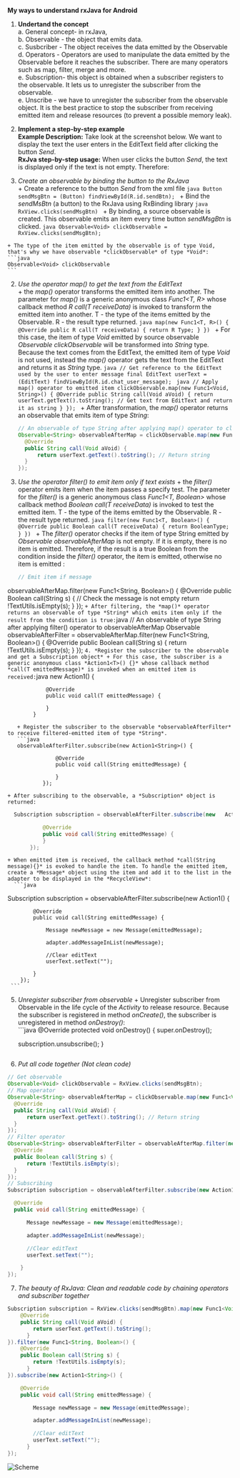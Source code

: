 **My ways to understand rxJava for Android**  

1. **Undertand the concept**   
    a. General concept- in rxJava,      
    b. Observable - the object that emits data.  
    c. Susbcriber - The object receives the data emitted by the Observable  
    d. Operators - Operators are used to manipulate the data emitted by the Observable before  it reaches the subscriber. There are many operators such as map, filter, merge and more.  
    e. Subscription- this object is obtained when a subscriber registers to the observable. It lets us to unregister the subscriber from the observable.  
    e. Unscribe - we have to unregister the subscriber from the observable object. It is the best practice to stop the subscriber from receiving emitted item and  release resources (to prevent a possible memory leak).

2. **Implement a step-by-step example**  
**Example Description:** Take look at the screenshot below. We want to display the text the user enters in the EditText field after clicking the button *Send*.  
**RxJva step-by-step usage:**  When user clicks the button *Send*, the text is displayed only if the text is not empty. Therefore:  
  1. *Create an observable by binding the button to the RxJava*  
    + Create a reference to the button *Send* from the xml file
    ```java
    Button sendMsgBtn = (Button) findViewById(R.id.sendBtn);
    ```
    + Bind the *sendMsBtn* (a button) to the RxJava using RxBinding library
    ```java
    RxView.clicks(sendMsgBtn)
    ```
    + By binding, a source observable is created. This observable emits an item every time button *sendMsgBtn* is clicked.
    ```java
    Observable<Void> clickObservable = RxView.clicks(sendMsgBtn);
    ```

    + The type of the item emitted by the observable is of type Void, that's why we have observable *clickObservable* of type *Void*:
    ```java
    Observable<Void> clickObservable
    ```
  2. *Use the operator map() to get the text from the EditText*      
    + the *map()* operator transforms the emitted item into another. The parameter for *map()* is a generic anonymous class *Func1<T, R>* whose callback method *R call(T receiveData)* is invoked to transform the emitted item into another. T - the type of the items emitted by the Observable. R - the result type returned.
    ```java
    map(new Func1<T, R>() {
              @Override
              public R call(T receiveData) {
                  return R Type;
              }
          })
    ```
    + For this case, the item of type *Void* emitted by source observable *Observable<Void> clickObservable* will be transformed into *String* type. Because the text comes from the EditText, the emitted item of type *Void* is not used, instead the *map()* operator gets the text from the EditText and returns it as *String* type.
    ```java
    // Get reference to the EditText used by the user to enter message
    final EditText userText = (EditText) findViewById(R.id.chat_user_message);
    ```
    ```java
    // Apply map() operator to emitted item
    clickObservable.map(new Func1<Void, String>() {
            @Override
            public String call(Void aVoid) {
                return userText.getText().toString(); // Get text from EditText and return it as string
            }
        });
    ```
    + After transformation, the *map()* operator returns an observable that emits item of type *String*:
        ```java
      // An observable of type String after applying map() operator to clickObservable
      Observable<String> observableAfterMap = clickObservable.map(new Func1<Void, String>() {
          @Override
          public String call(Void aVoid) {
              return userText.getText().toString(); // Return string
          }
      });
      ```
  3. *Use the operator filter() to emit item only if text exists*
    + the *filter()* operator emits item when the item passes a specify test. The parameter for the *filter()* is a generic anonymous class *Func1<T, Boolean>* whose callback method *Boolean call(T receiveData)* is invoked to test the emitted item. T - the type of the items emitted by the Observable. R - the result type returned.
    ```java
    filter(new Func1<T, Boolean>() {
              @Override
              public Boolean call(T receiveData) {
                  return BooleanType;
              }
          })
    ```
    + The *filter()* operator checks if the item of type String emitted by *Observable<String> observableAfterMap* is not empty. If it is empty, there is no item is emitted. Therefore, if the result is a true Boolean from the condition inside the *filter()* operator, the item is emitted, otherwise no item is emitted :
      ```java
      // Emit item if message
  observableAfterMap.filter(new Func1<String, Boolean>() {
              @Override
              public Boolean call(String s) {
                // Check the message is not empty
                  return !TextUtils.isEmpty(s);
              }
          });
          ```
    + After filtering, the *map()* operator returns an observable of type *String* which emits item only if the result from the condition is true:
       ```java
       // An observable of type String after applying filter() operator to observableAfterMap
       Observable<String> observableAfterFilter = observableAfterMap.filter(new Func1<String, Boolean>() {
           @Override
           public Boolean call(String s) {
               return !TextUtils.isEmpty(s);
           }
       });
       ```
  4. *Register the subscriber to the observable and get a Subscription object*
    + For this case, the subscriber is a generic anonymous class *Action1<T>() {}* whose callback method *call(T emittedMessage)* is invoked when an emitted item is received:
    ```java
  new Action1<T>() {

                @Override
                public void call(T emittedMessage) {

                }
            }
 ```
    + Register the subscriber to the observable *observableAfterFilter* to receive filtered-emitted item of type *String*.
    ```java
    observableAfterFilter.subscribe(new Action1<String>() {

                @Override
                public void call(String emittedMessage) {

                }
            });
 ```
    + After subscribing to the observable, a *Subscription* object is returned:
 ```java
   Subscription subscription = observableAfterFilter.subscribe(new   Action1<String>() {

            @Override
            public void call(String emittedMessage) {
            }
        });
```
    + When emitted item is received, the callback method *call(String message){}* is evoked to handle the item. To handle the emitted item, create a *Message* object using the item and add it to the list in the adapter to be displayed in the *RecycleView*:
      ```java
Subscription subscription = observableAfterFilter.subscribe(new Action1<String>() {

            @Override
            public void call(String emittedMessage) {

                Message newMessage = new Message(emittedMessage);

                adapter.addMessageInList(newMessage);

                //Clear editText
                userText.setText("");

            }
        });
     ```    
  5. *Unregister subscriber from observable*
    + Unregister subscriber from Observable in the life cycle of the *Activity* to release resource. Because the subscriber is registered in method *onCreate()*, the subscriber is unregistered in method *onDestroy()*:   
    ```java
    @Override
   protected void onDestroy() {
       super.onDestroy();

       subscription.unsubscribe();
   }
      ```
  6. *Put all code together (Not clean code)*
  ```java
  // Get observable
  Observable<Void> clickObservable = RxView.clicks(sendMsgBtn);
  // Map operator
  Observable<String> observableAfterMap = clickObservable.map(new Func1<Void, String>() {
    @Override
    public String call(Void aVoid) {
        return userText.getText().toString(); // Return string
    }
});
// Filter operator
Observable<String> observableAfterFilter = observableAfterMap.filter(new Func1<String, Boolean>() {
    @Override
    public Boolean call(String s) {
        return !TextUtils.isEmpty(s);
    }
});
// Subscribing
Subscription subscription = observableAfterFilter.subscribe(new Action1<String>() {

    @Override
    public void call(String emittedMessage) {

        Message newMessage = new Message(emittedMessage);

        adapter.addMessageInList(newMessage);

        //Clear editText
        userText.setText("");

      }
});
  ```
  7. *The beauty of RxJava: Clean and readable code by chaining operators and subscriber together*
  ```java
  Subscription subscription = RxView.clicks(sendMsgBtn).map(new Func1<Void, String>() {
      @Override
      public String call(Void aVoid) {
          return userText.getText().toString();
        }
  }).filter(new Func1<String, Boolean>() {
      @Override
      public Boolean call(String s) {
          return !TextUtils.isEmpty(s);
        }
  }).subscribe(new Action1<String>() {

      @Override
      public void call(String emittedMessage) {

          Message newMessage = new Message(emittedMessage);

          adapter.addMessageInList(newMessage);

          //Clear editText
          userText.setText("");
        }
  });
 ```


![Scheme](image/displayMessage.png)   
